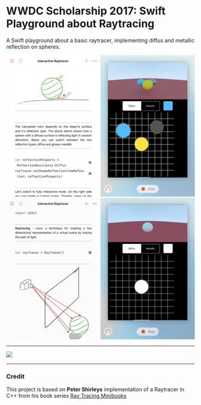 # WWDC Scholarship 2017: Swift Playground about Raytracing

A Swift playground about a basic raytracer, implementing diffus and metallic reflection on spheres.

![](assets/image1.PNG)
![](assets/vid1.gif)
***
![](assets/overview2.gif)

***


### Credit
This project is based on **Peter Shirleys** implementation of a Raytracer in C++ from his book series [Ray Tracing Minibooks](https://www.amazon.com/Ray-Tracing-Weekend-Minibooks-Book-ebook/dp/B01B5AODD8/ref=sr_1_3?s=digital-text&ie=UTF8&qid=1504779962&sr=1-3&keywords=Ray+Tracing+Minibooks+Book)